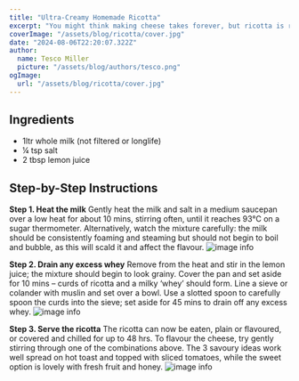 ```yaml
---
title: "Ultra-Creamy Homemade Ricotta"
excerpt: "You might think making cheese takes forever, but ricotta is ready in just over an hour – and making your own means you can flavour it easily too.."
coverImage: "/assets/blog/ricotta/cover.jpg"
date: "2024-08-06T22:20:07.322Z"
author:
  name: Tesco Miller
  picture: "/assets/blog/authors/tesco.png"
ogImage:
  url: "/assets/blog/ricotta/cover.jpg"
---
```


## Ingredients

- 1ltr whole milk (not filtered or longlife)
- ¼ tsp salt
- 2 tbsp lemon juice

## Step-by-Step Instructions

**Step 1. Heat the milk** 
Gently heat the milk and salt in a medium saucepan over a low heat for about 10 mins, stirring often, until it reaches 93°C on a sugar thermometer. Alternatively, watch the mixture carefully: the milk should be consistently foaming and steaming but should not begin to boil and bubble, as this will scald it and affect the flavour.
   ![image info](/assets/blog/ricotta/ricotta-1.png)

**Step 2. Drain any excess whey** 
Remove from the heat and stir in the lemon juice; the mixture should begin to look grainy. Cover the pan and set aside for 10 mins – curds of ricotta and a milky ‘whey’ should form. Line a sieve or colander with muslin and set over a bowl. Use a slotted spoon to carefully spoon the curds into the sieve; set aside for 45 mins to drain off any excess whey.
![image info](/assets/blog/ricotta/ricotta-2.png)

**Step 3. Serve the ricotta** The ricotta can now be eaten, plain or flavoured, or covered and chilled for up to 48 hrs. To flavour the cheese, try gently stirring through one of the combinations above. The 3 savoury ideas work well spread on hot toast and topped with sliced tomatoes, while the sweet option is lovely with fresh fruit and honey.
![image info](/assets/blog/ricotta/ricotta-3.png)
